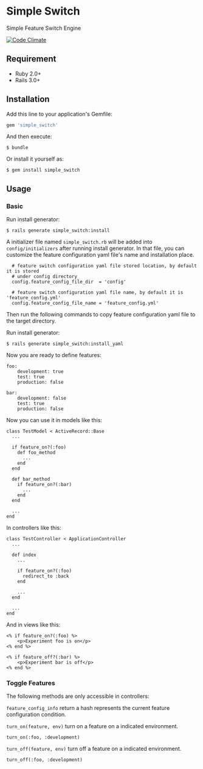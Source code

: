# Simple Switch

Simple Feature Switch Engine

[![Code Climate](https://codeclimate.com/github/Sen-Zhang/simple_switch/badges/gpa.svg)](https://codeclimate.com/github/Sen-Zhang/simple_switch)


## Requirement
* Ruby 2.0+
* Rails 3.0+

## Installation

Add this line to your application's Gemfile:

```ruby
gem 'simple_switch'
```

And then execute:

    $ bundle

Or install it yourself as:

    $ gem install simple_switch

## Usage

### Basic

Run install generator:

    $ rails generate simple_switch:install

A initializer file named `simple_switch.rb` will be added into `config/initializers` after running
install generator. In that file, you can customize the feature configuration yaml file's name and
installation place.

      # feature switch configuration yaml file stored location, by default it is stored
      # under config directory
      config.feature_config_file_dir  = 'config'

      # feature switch configuration yaml file name, by default it is 'feature_config.yml'
      config.feature_config_file_name = 'feature_config.yml'

Then run the following commands to copy feature configuration yaml file to the target directory.

Run install generator:

    $ rails generate simple_switch:install_yaml

Now you are ready to define features:

    foo:
        development: true
        test: true
        production: false

    bar:
        development: false
        test: true
        production: false

Now you can use it in models like this:

    class TestModel < ActiveRecord::Base
      ...

      if feature_on?(:foo)
        def foo_method
          ...
        end
      end

      def bar_method
        if feature_on?(:bar)
          ...
        end
      end

      ...
    end

In controllers like this:

    class TestController < ApplicationController
      ...

      def index
        ...

        if feature_on?(:foo)
          redirect_to :back
        end

        ...
      end

      ...
    end

And in views like this:

    <% if feature_on?(:foo) %>
        <p>Experiment foo is on</p>
    <% end %>

    <% if feature_off?(:bar) %>
        <p>Experiment bar is off</p>
    <% end %>

### Toggle Features

The following methods are only accessible in controllers:

`feature_config_info` return a hash represents the current feature configuration condition.

`turn_on(feature, env)` turn on a feature on a indicated environment.

    turn_on(:foo, :development)

`turn_off(feature, env)` turn off a feature on a indicated environment.

    turn_off(:foo, :development)
